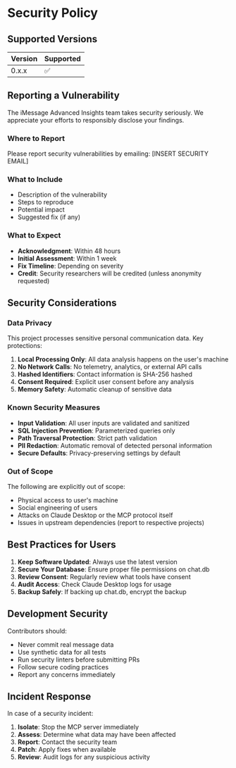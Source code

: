 # Security Policy

## Supported Versions

| Version | Supported          |
| ------- | ------------------ |
| 0.x.x   | :white_check_mark: |

## Reporting a Vulnerability

The iMessage Advanced Insights team takes security seriously. We appreciate your efforts to responsibly disclose your findings.

### Where to Report

Please report security vulnerabilities by emailing: [INSERT SECURITY EMAIL]

### What to Include

* Description of the vulnerability
* Steps to reproduce
* Potential impact
* Suggested fix (if any)

### What to Expect

* **Acknowledgment**: Within 48 hours
* **Initial Assessment**: Within 1 week
* **Fix Timeline**: Depending on severity
* **Credit**: Security researchers will be credited (unless anonymity requested)

## Security Considerations

### Data Privacy

This project processes sensitive personal communication data. Key protections:

1. **Local Processing Only**: All data analysis happens on the user's machine
2. **No Network Calls**: No telemetry, analytics, or external API calls
3. **Hashed Identifiers**: Contact information is SHA-256 hashed
4. **Consent Required**: Explicit user consent before any analysis
5. **Memory Safety**: Automatic cleanup of sensitive data

### Known Security Measures

* **Input Validation**: All user inputs are validated and sanitized
* **SQL Injection Prevention**: Parameterized queries only
* **Path Traversal Protection**: Strict path validation
* **PII Redaction**: Automatic removal of detected personal information
* **Secure Defaults**: Privacy-preserving settings by default

### Out of Scope

The following are explicitly out of scope:

* Physical access to user's machine
* Social engineering of users
* Attacks on Claude Desktop or the MCP protocol itself
* Issues in upstream dependencies (report to respective projects)

## Best Practices for Users

1. **Keep Software Updated**: Always use the latest version
2. **Secure Your Database**: Ensure proper file permissions on chat.db
3. **Review Consent**: Regularly review what tools have consent
4. **Audit Access**: Check Claude Desktop logs for usage
5. **Backup Safely**: If backing up chat.db, encrypt the backup

## Development Security

Contributors should:

* Never commit real message data
* Use synthetic data for all tests
* Run security linters before submitting PRs
* Follow secure coding practices
* Report any concerns immediately

## Incident Response

In case of a security incident:

1. **Isolate**: Stop the MCP server immediately
2. **Assess**: Determine what data may have been affected
3. **Report**: Contact the security team
4. **Patch**: Apply fixes when available
5. **Review**: Audit logs for any suspicious activity
